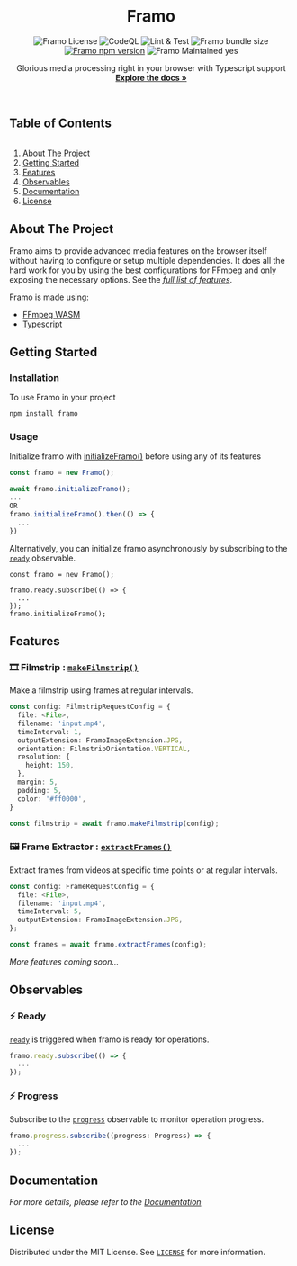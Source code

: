 <!-- PROJECT LOGO -->
<br />
<p align="center">
  <!-- <a href="https://github.com/adityakrshnn/framo">
    <img src="images/logo.png" alt="Logo" width="80" height="80">
  </a> -->

  <h1 align="center">Framo</h1>

  <!-- PROJECT SHIELDS -->
  <p align="center">
    <img alt="Framo License" src="https://img.shields.io/npm/l/framo" />
    <img alt="CodeQL" src="https://github.com/adityakrshnn/framo/actions/workflows/codeql-analysis.yml/badge.svg" />
    <img alt="Lint & Test" src="https://github.com/adityakrshnn/framo/actions/workflows/lint-and-test.yml/badge.svg" />
    <img alt="Framo bundle size" src="https://img.shields.io/bundlephobia/min/framo"/>
    <a href="https://www.npmjs.com/package/framo"><img alt="Framo npm version" src="https://img.shields.io/npm/v/framo"/></a>
    <img alt="Framo Maintained yes" src="https://img.shields.io/badge/Maintained-Yes-brightgreen"/>
  </p>

  <p align="center">
    Glorious media processing right in your browser with Typescript support
    <br />
    <a href="https://adityakrshnn.github.io/framo/classes/framo.html"><strong>Explore the docs »</strong></a>
    <br />
    <br />
    <!-- <a href="https://github.com/adityakrshnn/framo">View Demo</a>
    ·
    <a href="https://github.com/adityakrshnn/framo/issues">Report Bug</a>
    ·
    <a href="https://github.com/adityakrshnn/framo/issues">Request Feature</a> -->
  </p>
</p>

<!-- TABLE OF CONTENTS -->
  <summary><h2 style="display: inline-block">Table of Contents</h2></summary>
  <ol>
    <li>
      <a href="#about-the-project">About The Project</a>
    </li>
    <li>
      <a href="#getting-started">Getting Started</a>
      <!-- <ul>
        <li><a href="#prerequisites">Prerequisites</a></li>
        <li><a href="#installation">Installation</a></li>
      </ul> -->
    </li>
    <li><a href="#features">Features</a></li>
    <li><a href="#observables">Observables</a></li>
    <li><a href="#documentation">Documentation</a></li>
    <li><a href="#license">License</a></li>
    <!-- <li><a href="#contact">Contact</a></li> -->
    <!-- <li><a href="#acknowledgements">Acknowledgements</a></li> -->
  </ol>

<!-- ABOUT THE PROJECT -->

## About The Project

Framo aims to provide advanced media features on the browser itself without having to configure or setup multiple dependencies. It does all the hard work for you by using the best configurations for FFmpeg and only exposing the necessary options. See the [_full list of features_](https://github.com/adityakrshnn/framo#features).
<br/>

Framo is made using:

- [FFmpeg WASM](https://github.com/ffmpegwasm/ffmpeg.wasm)
- [Typescript](https://www.typescriptlang.org)

<!-- GETTING STARTED -->

## Getting Started

### Installation

To use Framo in your project

```sh
npm install framo
```

### Usage

Initialize framo with [initializeFramo()](https://adityakrshnn.github.io/framo/classes/framo.html#initializeframo) before using any of its features

```ts
const framo = new Framo();

await framo.initializeFramo();
...
OR
framo.initializeFramo().then(() => {
  ...
})
```

Alternatively, you can initialize framo asynchronously by subscribing to the [`ready`](https://adityakrshnn.github.io/framo/classes/framo.html#ready) observable.

```
const framo = new Framo();

framo.ready.subscribe(() => {
  ...
});
framo.initializeFramo();
```

<!-- USAGE EXAMPLES -->

## Features

### 🎞️ Filmstrip : [`makeFilmstrip()`](https://adityakrshnn.github.io/framo/classes/framo.html#makeFilmstrip)

Make a filmstrip using frames at regular intervals.

```ts
const config: FilmstripRequestConfig = {
  file: <File>,
  filename: 'input.mp4',
  timeInterval: 1,
  outputExtension: FramoImageExtension.JPG,
  orientation: FilmstripOrientation.VERTICAL,
  resolution: {
    height: 150,
  },
  margin: 5,
  padding: 5,
  color: '#ff0000',
}

const filmstrip = await framo.makeFilmstrip(config);
```

### 🖼 Frame Extractor : [`extractFrames()`](https://adityakrshnn.github.io/framo/classes/framo.html#extractframes)

Extract frames from videos at specific time points or at regular intervals.

```ts
const config: FrameRequestConfig = {
  file: <File>,
  filename: 'input.mp4',
  timeInterval: 5,
  outputExtension: FramoImageExtension.JPG,
};

const frames = await framo.extractFrames(config);
```

_More features coming soon..._
<br/>

## Observables

### ⚡ Ready

[`ready`](https://adityakrshnn.github.io/framo/classes/framo.html#ready) is triggered when framo is ready for operations.

```ts
framo.ready.subscribe(() => {
  ...
});
```

### ⚡ Progress

Subscribe to the [`progress`](https://adityakrshnn.github.io/framo/classes/framo.html#progress) observable to monitor operation progress.

```ts
framo.progress.subscribe((progress: Progress) => {
  ...
});
```

## Documentation

_For more details, please refer to the [Documentation](https://adityakrshnn.github.io/framo/classes/framo.html)_

<!-- ROADMAP -->
<!-- ## Roadmap

See the [open issues](https://github.com/adityakrshnn/framo/issues) for a list of proposed features (and known issues). -->

<!-- CONTRIBUTING -->
<!-- ## Contributing

Contributions are what make the open source community such an amazing place to be learn, inspire, and create. Any contributions you make are **greatly appreciated**.

1. Fork the Project
2. Create your Feature Branch (`git checkout -b feature/AmazingFeature`)
3. Commit your Changes (`git commit -m 'Add some AmazingFeature'`)
4. Push to the Branch (`git push origin feature/AmazingFeature`)
5. Open a Pull Request -->

<!-- LICENSE -->

## License

Distributed under the MIT License. See [`LICENSE`](https://github.com/adityakrshnn/framo/blob/master/LICENSE) for more information.

<!-- CONTACT
## Contact

Your Name - [@adityakrshnn](https://twitter.com/adityakrshnn) - adityakrshnn@gmail.com

Project Link: [https://github.com/adityakrshnn/framo](https://github.com/adityakrshnn/framo) -->

<!-- ACKNOWLEDGEMENTS
## Acknowledgements

* []()
* []()
* []() -->
